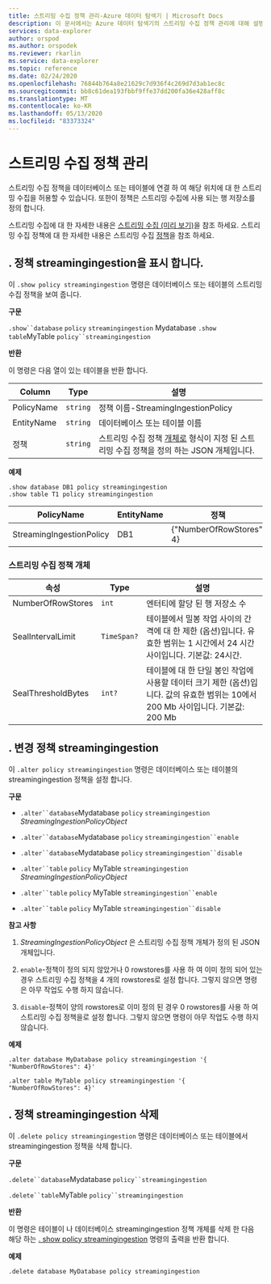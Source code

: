 ```yaml
---
title: 스트리밍 수집 정책 관리-Azure 데이터 탐색기 | Microsoft Docs
description: 이 문서에서는 Azure 데이터 탐색기의 스트리밍 수집 정책 관리에 대해 설명 합니다.
services: data-explorer
author: orspod
ms.author: orspodek
ms.reviewer: rkarlin
ms.service: data-explorer
ms.topic: reference
ms.date: 02/24/2020
ms.openlocfilehash: 76844b764a8e21629c7d936f4c269d7d3ab1ec8c
ms.sourcegitcommit: bb8c61dea193fbbf9ffe37dd200fa36e428aff8c
ms.translationtype: MT
ms.contentlocale: ko-KR
ms.lasthandoff: 05/13/2020
ms.locfileid: "83373324"
---
```

# <a name="streaming-ingestion-policy-management"></a>스트리밍 수집 정책 관리

스트리밍 수집 정책을 데이터베이스 또는 테이블에 연결 하 여 해당 위치에 대 한 스트리밍 수집을 허용할 수 있습니다. 또한이 정책은 스트리밍 수집에 사용 되는 행 저장소를 정의 합니다.

스트리밍 수집에 대 한 자세한 내용은 [스트리밍 수집 (미리 보기)](../../ingest-data-streaming.md)을 참조 하세요. 스트리밍 수집 정책에 대 한 자세한 내용은 스트리밍 수집 [정책](streamingingestionpolicy.md)을 참조 하세요.

## <a name="show-policy-streamingingestion"></a>. 정책 streamingingestion을 표시 합니다.

이 `.show policy streamingingestion` 명령은 데이터베이스 또는 테이블의 스트리밍 수집 정책을 보여 줍니다.

**구문**

`.show``database` `policy` `streamingingestion` 
 Mydatabase `.show` `table`MyTable `policy``streamingingestion`

**반환**

이 명령은 다음 열이 있는 테이블을 반환 합니다.

|Column    |Type    |설명
|---|---|---
|PolicyName|`string`|정책 이름-StreamingIngestionPolicy
|EntityName|`string`|데이터베이스 또는 테이블 이름
|정책    |`string`|스트리밍 수집 정책 [개체로](#streaming-ingestion-policy-object) 형식이 지정 된 스트리밍 수집 정책을 정의 하는 JSON 개체입니다.

**예제**

```kusto
.show database DB1 policy streamingingestion 
.show table T1 policy streamingingestion 
```

|PolicyName|EntityName|정책|ChildEntities|EntityType|
|---|---|---|---|---|
|StreamingIngestionPolicy|DB1|{"NumberOfRowStores": 4}

### <a name="streaming-ingestion-policy-object"></a>스트리밍 수집 정책 개체

|속성  |Type    |설명                                                       |
|----------|--------|------------------------------------------------------------------|
|NumberOfRowStores |`int`  |엔터티에 할당 된 행 저장소 수|
|SealIntervalLimit|`TimeSpan?`|테이블에서 밀봉 작업 사이의 간격에 대 한 제한 (옵션)입니다. 유효한 범위는 1 시간에서 24 시간 사이입니다. 기본값: 24시간.|
|SealThresholdBytes|`int?`|테이블에 대 한 단일 봉인 작업에 사용할 데이터 크기 제한 (옵션)입니다. 값의 유효한 범위는 10에서 200 Mb 사이입니다. 기본값: 200 Mb|

## <a name="alter-policy-streamingingestion"></a>. 변경 정책 streamingingestion

이 `.alter policy streamingingestion` 명령은 데이터베이스 또는 테이블의 streamingingestion 정책을 설정 합니다.

**구문**

* `.alter``database`Mydatabase `policy` `streamingingestion` *StreamingIngestionPolicyObject*

* `.alter``database`Mydatabase `policy` `streamingingestion``enable`

* `.alter``database`Mydatabase `policy` `streamingingestion``disable`

* `.alter``table` `policy` MyTable `streamingingestion` *StreamingIngestionPolicyObject*

* `.alter``table` `policy` MyTable `streamingingestion``enable`

* `.alter``table` `policy` MyTable `streamingingestion``disable`

**참고 사항**

1. *StreamingIngestionPolicyObject* 은 스트리밍 수집 정책 개체가 정의 된 JSON 개체입니다.

2. `enable`-정책이 정의 되지 않았거나 0 rowstores를 사용 하 여 이미 정의 되어 있는 경우 스트리밍 수집 정책을 4 개의 rowstores로 설정 합니다. 그렇지 않으면 명령은 아무 작업도 수행 하지 않습니다.

3. `disable`-정책이 양의 rowstores로 이미 정의 된 경우 0 rowstores를 사용 하 여 스트리밍 수집 정책을로 설정 합니다. 그렇지 않으면 명령이 아무 작업도 수행 하지 않습니다.

**예제**

```kusto
.alter database MyDatabase policy streamingingestion '{  "NumberOfRowStores": 4}'

.alter table MyTable policy streamingingestion '{  "NumberOfRowStores": 4}'
```

## <a name="delete-policy-streamingingestion"></a>. 정책 streamingingestion 삭제

이 `.delete policy streamingingestion` 명령은 데이터베이스 또는 테이블에서 streamingingestion 정책을 삭제 합니다.

**구문** 

`.delete``database`Mydatabase `policy``streamingingestion`

`.delete``table`MyTable `policy``streamingingestion`

**반환**

이 명령은 테이블이 나 데이터베이스 streamingingestion 정책 개체를 삭제 한 다음 해당 하는 [. show policy streamingingestion](#show-policy-streamingingestion) 명령의 출력을 반환 합니다.

**예제**

```kusto
.delete database MyDatabase policy streamingingestion 
```